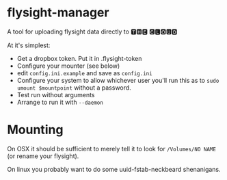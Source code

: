 flysight-manager
================

A tool for uploading flysight data directly to 🆃🅷🅴 🅲🅻🅾🆄🅳

At it's simplest:

* Get a dropbox token. Put it in .flysight-token
* Configure your mounter (see below)
* edit `config.ini.example` and save as `config.ini`
* Configure your system to allow whichever user you'll run this as to `sudo
  umount $mountpoint` without a password.
* Test run without arguments
* Arrange to run it with `--daemon`


# Mounting

On OSX it should be sufficient to merely tell it to look for `/Volumes/NO NAME` (or rename your flysight).

On linux you probably want to do some uuid-fstab-neckbeard shenanigans.
